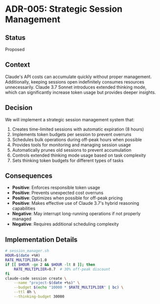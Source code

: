 # ADR-005: Strategic Session Management

## Status
Proposed

## Context
Claude's API costs can accumulate quickly without proper management. Additionally, keeping sessions open indefinitely consumes resources unnecessarily. Claude 3.7 Sonnet introduces extended thinking mode, which can significantly increase token usage but provides deeper insights.

## Decision
We will implement a strategic session management system that:
1. Creates time-limited sessions with automatic expiration (8 hours)
2. Implements token budgets per session to prevent overruns
3. Schedules bulk operations during off-peak hours when possible
4. Provides tools for monitoring and managing session usage
5. Automatically prunes old sessions to prevent accumulation
6. Controls extended thinking mode usage based on task complexity
7. Sets thinking token budgets for different types of tasks

## Consequences
- **Positive**: Enforces responsible token usage
- **Positive**: Prevents unexpected cost overruns
- **Positive**: Optimizes when possible for off-peak pricing
- **Positive**: Makes effective use of Claude 3.7's hybrid reasoning capabilities
- **Negative**: May interrupt long-running operations if not properly managed
- **Negative**: Requires additional scheduling complexity

## Implementation Details
```bash
# session_manager.sh  
HOUR=$(date +%H)  
RATE_MULTIPLIER=1.0  
if [[ $HOUR -ge 2 && $HOUR -lt 8 ]]; then  
    RATE_MULTIPLIER=0.7  # 30% off-peak discount  
fi  
claude-code session create \
    --name "project-$(date +%s)" \
    --budget $(echo "10000 * $RATE_MULTIPLIER" | bc) \
    --ttl 8h \
    --thinking-budget 30000
``` 